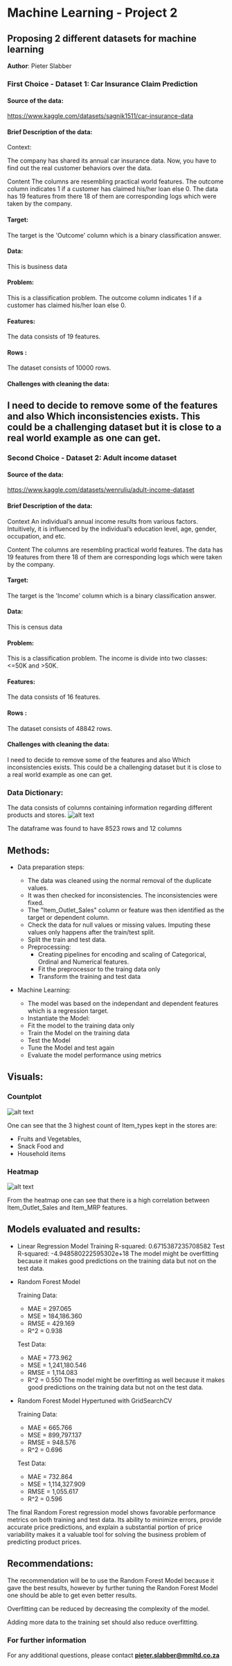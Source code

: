# Machine Learning - Project 2
## Proposing 2 different datasets for machine learning

**Author**: Pieter Slabber


### First Choice - Dataset 1: Car Insurance Claim Prediction

#### Source of the data:

https://www.kaggle.com/datasets/sagnik1511/car-insurance-data 


#### Brief Description of the data:
Context:

The company has shared its annual car insurance data. Now, you have to find out the real customer behaviors over the data.

Content
The columns are resembling practical world features.
The outcome column indicates 1 if a customer has claimed his/her loan else 0.
The data has 19 features from there 18 of them are corresponding logs which were taken by the company.

#### Target:
The target is the 'Outcome' column which is a binary classification answer.

#### Data:
This is business data

#### Problem:
This is a classification problem. The outcome column indicates 1 if a customer has claimed his/her loan else 0.

#### Features:
The data consists of 19 features.

#### Rows :
The dataset consists of 10000 rows.

#### Challenges with cleaning the data:
I need to decide to remove some of the features and also Which inconsistencies exists. This could be a challenging dataset but it is close to a real world example as one can get.
-------------------------------------------------------------------------------------------------------------------------------------------------------------------
### Second Choice - Dataset 2: Adult income dataset

#### Source of the data:

https://www.kaggle.com/datasets/wenruliu/adult-income-dataset

#### Brief Description of the data:
Context
An individual’s annual income results from various factors. Intuitively, it is influenced by the individual’s education level, age, gender, occupation, and etc.

Content
The columns are resembling practical world features.
The data has 19 features from there 18 of them are corresponding logs which were taken by the company.

#### Target:
The target is the 'Income' column which is a binary classification answer.

#### Data:
This is census data

#### Problem:
This is a classification problem. The income is divide into two classes: <=50K and >50K.

#### Features:
The data consists of 16 features.

#### Rows :
The dataset consists of 48842 rows.

#### Challenges with cleaning the data:
I need to decide to remove some of the features and also Which inconsistencies exists. This could be a challenging dataset but it is close to a real world example as one can get.




### Data Dictionary:
The data consists of columns containing information regarding different products and stores.
![alt text](https://github.com/SlabberP/Prediction-of-Product-Sales/blob/main/Data%20Dictionary.GIF)

The dataframe was found to have 8523 rows and 12 columns

## Methods:
- Data preparation steps:
  - The data was cleaned using the normal removal of the duplicate values.
  - It was then checked for inconsistencies. The inconsistencies were fixed.
  - The "Item_Outlet_Sales" column or feature was then identified as the target or dependent column.
  - Check the data for null values or missing values. Imputing these values only happens after the train/test split.
  - Split the train and test data.
  - Preprocessing:
     - Creating pipelines for encoding and scaling of Categorical, Ordinal and Numerical features.
     - Fit the preprocessor to the traing data only
     - Transform the training and test data
  
- Machine Learning:
  - The model was based on the independant and dependent features which is a regression target.
  - Instantiate the Model:
  - Fit the model to the training data only
  - Train the Model on the training data
  - Test the Model
  - Tune the Model and test again
  - Evaluate the model performance using metrics
    
## Visuals:     
### Countplot
![alt text](https://github.com/SlabberP/Prediction-of-Product-Sales/blob/main/CountPlot.png)

One can see that the 3 highest count of Item_types kept in the stores are:
- Fruits and Vegetables,
- Snack Food and
- Household items

### Heatmap
![alt text](https://github.com/SlabberP/Prediction-of-Product-Sales/blob/main/Heatmap.png)

From the heatmap one can see that there is a high correlation between Item_Outlet_Sales and Item_MRP features.

## Models evaluated and results: 

- Linear Regression Model
  Training R-squared: 0.6715387235708582
  Test R-squared: -4.948580222595302e+18
  The model might be overfitting because it makes good predictions on the training data but not on the test data.
  
- Random Forest Model

  Training Data:
  - MAE = 297.065
  - MSE = 184,186.360
  - RMSE = 429.169
  - R^2 = 0.938
  
  Test Data:
  - MAE = 773.962
  - MSE = 1,241,180.546
  - RMSE = 1,114.083
  - R^2 = 0.550
  The model might be overfitting as well because it makes good predictions on the training data but not on the test data.

- Random Forest Model Hypertuned with GridSearchCV

  Training Data:
  - MAE = 665.766
  - MSE = 899,797.137
  - RMSE = 948.576
  - R^2 = 0.696 
  
  Test Data:
  - MAE = 732.864
  - MSE = 1,114,327.909
  - RMSE = 1,055.617
  - R^2 = 0.596
    
The final Random Forest regression model shows favorable performance metrics on both training and test data. 
Its ability to minimize errors, provide accurate price predictions, and explain a substantial portion of price variability makes it a valuable tool for solving the business problem of predicting product prices. 

## Recommendations:

The recommendation will be to use the Random Forest Model because it gave the best results, however 
by further tuning the Randon Forest Model one should be able to get even better results.

Overfitting can be reduced by decreasing the complexity of the model. 

Adding more data to the training set should also reduce overfitting.

### For further information

For any additional questions, please contact **pieter.slabber@mmltd.co.za**
